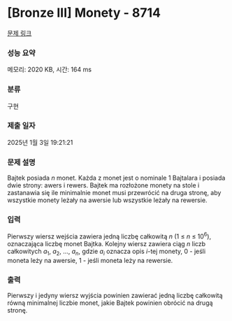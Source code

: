 # [Bronze III] Monety - 8714 

[문제 링크](https://www.acmicpc.net/problem/8714) 

### 성능 요약

메모리: 2020 KB, 시간: 164 ms

### 분류

구현

### 제출 일자

2025년 1월 3일 19:21:21

### 문제 설명

<p>Bajtek posiada <em>n</em> monet. Każda z monet jest o nominale 1 Bajtalara i posiada dwie strony: awers i rewers. Bajtek ma rozłożone monety na stole i zastanawia się ile minimalnie monet musi przewrócić na druga stronę, aby wszystkie monety leżały na awersie lub wszystkie leżały na rewersie.</p>

### 입력 

 <p>Pierwszy wiersz wejścia zawiera jedną liczbę całkowitą <em>n</em> (1 ≤ <em>n</em> ≤ 10<sup>6</sup>), oznaczająca liczbę monet Bajtka. Kolejny wiersz zawiera ciąg <em>n</em> liczb całkowitych <em>a</em><sub>1</sub>, <em>a</em><sub>2</sub>, ..., <em>a<sub>n</sub></em>, gdzie <em>a<sub>i</sub></em> oznacza opis <em>i</em>-tej monety, 0 - jeśli moneta leży na awersie, 1 - jeśli moneta leży na rewersie.</p>

### 출력 

 <p>Pierwszy i jedyny wiersz wyjścia powinien zawierać jedną liczbę całkowitą równą minimalnej liczbie monet, jakie Bajtek powinien obrócić na drugą stronę.</p>

